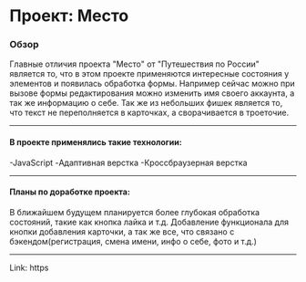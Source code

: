 # Проект: Место

### Обзор
Главные отличия проекта "Место" от "Путешествия по России" является то, что в этом проекте применяются интересные
состояния у элементов и появилась обработка формы. Например сейчас можно при вызове формы редактирования можно изменить имя своего аккаунта, а так же информацию о себе. Так же из небольших фишек является то, что текст не переполняется в карточках, а сворачивается в троеточие.

____
#### В проекте применялись такие технологии:
-JavaScript
-Адаптивная верстка
-Кроссбраузерная верстка
____
#### Планы по доработке проекта:
В ближайшем будущем планируется более глубокая обработка состояний, такие как кнопка лайка и т.д. Добавление функционала для кнопки добавления карточки, а так же все, что связано с бэкендом(регистрация, смена имени, инфо о себе, фото и т.д.)
____
Link: https
